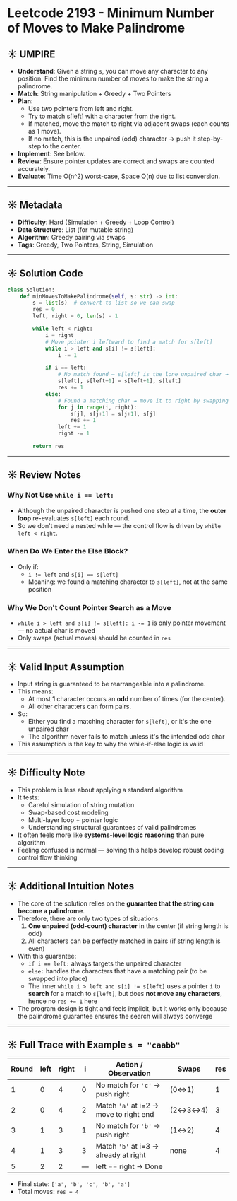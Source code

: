 # Leetcode 2193 - Minimum Number of Moves to Make Palindrome

## ☀️ UMPIRE
- **Understand**: Given a string `s`, you can move any character to any position. Find the minimum number of moves to make the string a palindrome.
- **Match**: String manipulation + Greedy + Two Pointers
- **Plan**:
    - Use two pointers from left and right.
    - Try to match s[left] with a character from the right.
    - If matched, move the match to right via adjacent swaps (each counts as 1 move).
    - If no match, this is the unpaired (odd) character → push it step-by-step to the center.
- **Implement**: See below.
- **Review**: Ensure pointer updates are correct and swaps are counted accurately.
- **Evaluate**: Time O(n^2) worst-case, Space O(n) due to list conversion.

---

## ☀️ Metadata
- **Difficulty**: Hard (Simulation + Greedy + Loop Control)
- **Data Structure**: List (for mutable string)
- **Algorithm**: Greedy pairing via swaps
- **Tags**: Greedy, Two Pointers, String, Simulation

---

## ☀️ Solution Code
```python
class Solution:
    def minMovesToMakePalindrome(self, s: str) -> int:
        s = list(s)  # convert to list so we can swap
        res = 0
        left, right = 0, len(s) - 1

        while left < right:
            i = right
            # Move pointer i leftward to find a match for s[left]
            while i > left and s[i] != s[left]:
                i -= 1

            if i == left:
                # No match found — s[left] is the lone unpaired char → push toward center
                s[left], s[left+1] = s[left+1], s[left]
                res += 1
            else:
                # Found a matching char → move it to right by swapping
                for j in range(i, right):
                    s[j], s[j+1] = s[j+1], s[j]
                    res += 1
                left += 1
                right -= 1

        return res
```

---

## ☀️ Review Notes

### Why Not Use `while i == left:`
- Although the unpaired character is pushed one step at a time, the **outer loop** re-evaluates `s[left]` each round.
- So we don't need a nested while — the control flow is driven by `while left < right`.

### When Do We Enter the Else Block?
- Only if:
  - `i != left` and `s[i] == s[left]`
  - Meaning: we found a matching character to `s[left]`, not at the same position

### Why We Don't Count Pointer Search as a Move
- `while i > left and s[i] != s[left]: i -= 1` is only pointer movement — no actual char is moved
- Only swaps (actual moves) should be counted in `res`

---

## ☀️ Valid Input Assumption
- Input string is guaranteed to be rearrangeable into a palindrome.
- This means:
  - At most **1** character occurs an **odd** number of times (for the center).
  - All other characters can form pairs.
- So:
  - Either you find a matching character for `s[left]`, or it's the one unpaired char
  - The algorithm never fails to match unless it's the intended odd char
- This assumption is the key to why the while-if-else logic is valid

---

## ☀️ Difficulty Note
- This problem is less about applying a standard algorithm
- It tests:
  - Careful simulation of string mutation
  - Swap-based cost modeling
  - Multi-layer loop + pointer logic
  - Understanding structural guarantees of valid palindromes
- It often feels more like **systems-level logic reasoning** than pure algorithm
- Feeling confused is normal — solving this helps develop robust coding control flow thinking

---

## ☀️ Additional Intuition Notes
- The core of the solution relies on the **guarantee that the string can become a palindrome**.
- Therefore, there are only two types of situations:
  1. **One unpaired (odd-count) character** in the center (if string length is odd)
  2. All characters can be perfectly matched in pairs (if string length is even)
- With this guarantee:
  - `if i == left:` always targets the unpaired character
  - `else:` handles the characters that have a matching pair (to be swapped into place)
  - The inner `while i > left and s[i] != s[left]` uses a pointer `i` to **search** for a match to `s[left]`, but does **not move any characters**, hence no `res += 1` here
- The program design is tight and feels implicit, but it works only because the palindrome guarantee ensures the search will always converge

---

## ☀️ Full Trace with Example `s = "caabb"`

| Round | left | right | i   | Action / Observation                     | Swaps        | res |
|-------|------|--------|-----|------------------------------------------|--------------|-----|
| 1     | 0    | 4      | 0   | No match for `'c'` → push right          | (0↔1)        | 1   |
| 2     | 0    | 4      | 2   | Match `'a'` at i=2 → move to right end   | (2↔3↔4)      | 3   |
| 3     | 1    | 3      | 1   | No match for `'b'` → push right          | (1↔2)        | 4   |
| 4     | 1    | 3      | 3   | Match `'b'` at i=3 → already at right    | none         | 4   |
| 5     | 2    | 2      | —   | left == right → Done                     |              |     |

- Final state: `['a', 'b', 'c', 'b', 'a']`
- Total moves: `res = 4`
